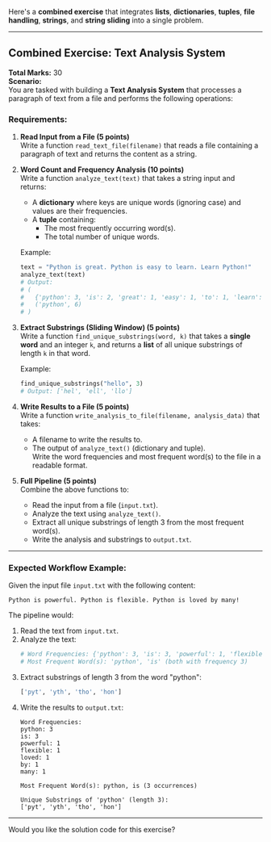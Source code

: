 Here's a **combined exercise** that integrates **lists**, **dictionaries**, **tuples**, **file handling**, **strings**, and **string sliding** into a single problem. 

---

## Combined Exercise: Text Analysis System  
**Total Marks:** 30  
**Scenario:**  
You are tasked with building a **Text Analysis System** that processes a paragraph of text from a file and performs the following operations:  

### **Requirements:**

1. **Read Input from a File (5 points)**  
   Write a function `read_text_file(filename)` that reads a file containing a paragraph of text and returns the content as a string.  

2. **Word Count and Frequency Analysis (10 points)**  
   Write a function `analyze_text(text)` that takes a string input and returns:  
   - A **dictionary** where keys are unique words (ignoring case) and values are their frequencies.  
   - A **tuple** containing:
     - The most frequently occurring word(s).  
     - The total number of unique words.  

   Example:  
   ```python
   text = "Python is great. Python is easy to learn. Learn Python!"
   analyze_text(text)
   # Output: 
   # (
   #   {'python': 3, 'is': 2, 'great': 1, 'easy': 1, 'to': 1, 'learn': 2},
   #   ('python', 6)
   # )
   ```

3. **Extract Substrings (Sliding Window) (5 points)**  
   Write a function `find_unique_substrings(word, k)` that takes a **single word** and an integer `k`, and returns a **list** of all unique substrings of length `k` in that word.  

   Example:  
   ```python
   find_unique_substrings("hello", 3)  
   # Output: ['hel', 'ell', 'llo']
   ```

4. **Write Results to a File (5 points)**  
   Write a function `write_analysis_to_file(filename, analysis_data)` that takes:  
   - A filename to write the results to.  
   - The output of `analyze_text()` (dictionary and tuple).  
   Write the word frequencies and most frequent word(s) to the file in a readable format.  

5. **Full Pipeline (5 points)**  
   Combine the above functions to:  
   - Read the input from a file (`input.txt`).  
   - Analyze the text using `analyze_text()`.  
   - Extract all unique substrings of length 3 from the most frequent word(s).  
   - Write the analysis and substrings to `output.txt`.  

---

### **Expected Workflow Example:**

Given the input file `input.txt` with the following content:  
```
Python is powerful. Python is flexible. Python is loved by many!
```

The pipeline would:  
1. Read the text from `input.txt`.  
2. Analyze the text:  
   ```python
   # Word Frequencies: {'python': 3, 'is': 3, 'powerful': 1, 'flexible': 1, 'loved': 1, 'by': 1, 'many': 1}
   # Most Frequent Word(s): 'python', 'is' (both with frequency 3)
   ```
3. Extract substrings of length 3 from the word "python":  
   ```python
   ['pyt', 'yth', 'tho', 'hon']
   ```
4. Write the results to `output.txt`:  
   ```
   Word Frequencies:
   python: 3
   is: 3
   powerful: 1
   flexible: 1
   loved: 1
   by: 1
   many: 1

   Most Frequent Word(s): python, is (3 occurrences)

   Unique Substrings of 'python' (length 3):
   ['pyt', 'yth', 'tho', 'hon']
   ```

---

Would you like the solution code for this exercise?